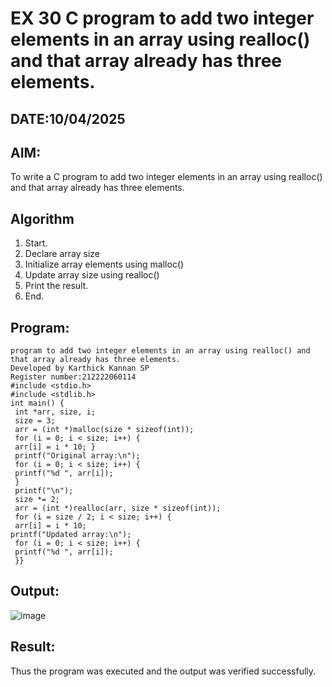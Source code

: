 # EX 30 C program to add two integer elements in an array using realloc() and that array already has three elements.
## DATE:10/04/2025
## AIM:
To write a C program to add two integer elements in an array using realloc() and that array already has three elements.

## Algorithm
1. Start.
2. Declare array size
3. Initialize array elements using malloc()
4. Update array size using realloc()
5. Print the result.
6. End.  

## Program:
```
program to add two integer elements in an array using realloc() and that array already has three elements.
Developed by Karthick Kannan SP
Register number:212222060114
#include <stdio.h>
#include <stdlib.h>
int main() {
 int *arr, size, i;
 size = 3;
 arr = (int *)malloc(size * sizeof(int)); 
 for (i = 0; i < size; i++) {
 arr[i] = i * 10; }
 printf("Original array:\n");
 for (i = 0; i < size; i++) {
 printf("%d ", arr[i]);
 }
 printf("\n");
 size *= 2;
 arr = (int *)realloc(arr, size * sizeof(int)); 
 for (i = size / 2; i < size; i++) {
 arr[i] = i * 10;
printf("Updated array:\n");
 for (i = 0; i < size; i++) {
 printf("%d ", arr[i]);
 }}
```

## Output:
![image](https://github.com/user-attachments/assets/93f656ca-fc92-4131-8081-a7dfaaadb787)



## Result:
Thus the program was executed and the output was verified successfully.
